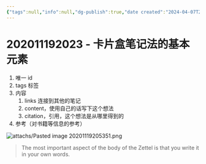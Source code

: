 ```yaml
---
{"tags":null,"info":null,"dg-publish":true,"date created":"2024-04-07T23:16:10+08:00","date modified":"2024-04-16T23:34:31+08:00","permalink":"/card/卡片盒笔记法/202011192023 - 卡片盒笔记法的基本元素/","dgPassFrontmatter":true,"noteIcon":"2","created":"2024-04-07T23:16:10+08:00","updated":"2024-04-16T23:34:31+08:00"}
---
```



# 202011192023 - 卡片盒笔记法的基本元素

1.  唯一 id
2.  tags 标签
3.  内容
	1.  links 连接到其他的笔记
	2. content，使用自己的话写下这个想法
	3. citation，引用，这个想法是从哪里得到的
4.  参考（对书籍等信息的参考）

![attachs/Pasted image 20201119205351.png](/img/user/attachs/Pasted%20image%2020201119205351.png)

> The most important aspect of the body of the Zettel is that you write it in your own words.
